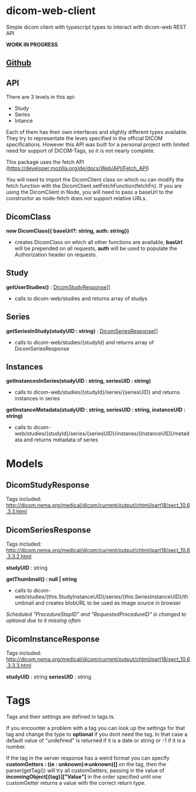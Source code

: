 # dicom-web-client
Simple dicom client with typescript types to interact with dicom-web REST API

__WORK IN PROGRESS__

## __[Github](https://github.com/doepnern/dicom-web-client)__

## API
There are 3 levels in this api:
- Study
- Series
- Intance

Each of them has their own interfaces and slightly different types available.
They try to representate the leves specified in the official DICOM specifications. However this API was built for a personal project with limited need for support of DICOM-Tags, so it is not nearly complete.

This package uses the fetch API (https://developer.mozilla.org/de/docs/Web/API/Fetch_API)

You will need to import the DicomClient class on which ou can modify the fetch function with the DicomClient.setFetchFunction(fetchFn).
If you are using the DicomClient in Node, you will need to pass a baseUrl to the constructor as node-fetch does not support relative URLs.

## DicomClass
__new DicomClass({ baseUrl?: string,  auth: string})__
- creates DicomClass on which all other functions are available, __basUrl__ will be prepended on all requests, __auth__ will be used to populate the Authorization header on requests.

## Study
__getUserStudies()__ : [DicomStudyResponse[]](#DicomStudyResponse)
- calls to dicom-web/studies and returns array of studys

## Series
__getSeriesInStudy(studyUID : string)__ : [DicomSeriesResponse[]](#DicomSeriesResponse)
- calls to dicom-web/studies/{studyId} and returns array of DicomSeriesResponse

## Instances
__getInstancesInSeries(studyUID : string, seriesUID : string)__
- calls to dicom-web/studies/{studyId}/series/{seriesUID} and returns instances in series

__getInstanceMetadata(studyUID : string, seriesUID : string, instanceUID : string)__
- calls to dicom-web/studies/{studyId}/series/{seriesUID}/instanes/{instanceUID}/metadata and returns metadata of series

# Models
## DicomStudyResponse
Tags included: http://dicom.nema.org/medical/dicom/current/output/chtml/part18/sect_10.6.3.3.html

## DicomSeriesResponse
Tags included: http://dicom.nema.org/medical/dicom/current/output/chtml/part18/sect_10.6.3.3.2.html

__studyUID__ : string

__getThumbnail() : null | string__
- calls to dicom-web/studies/{this.StudyInstanceUID}/series/{this.SeriesInstanceUID}/thumbnail and creates blobURL to be used as image source in browser

_Scheduled "ProcedureStepID" and "RequestedProcedureID" is changed to optional due to it missing often_

## DicomInstanceResponse
Tags included: http://dicom.nema.org/medical/dicom/current/output/chtml/part18/sect_10.6.3.3.3.html

__studyUID__ : string
__seriesUID__ : string

# Tags
Tags and their settings are defined in tags.ts.

If you encounter a problem with a tag you can look up the settings for that tag and change the type to __optional__ if you dont need the tag. In that case a default value of "undefined" is returned if it is a date or string or -1 if it is a number. 

If the tag in the server response has a weird format you can specify __customGetters : ((e : unknown)=>unknown)[]__ on the tag, then the parser(getTag()) will try all customGetters, passing in the value of __incomingObject[{tag}]["Value"]__ in the order specified until one customGetter returns a value with the correct return type.





